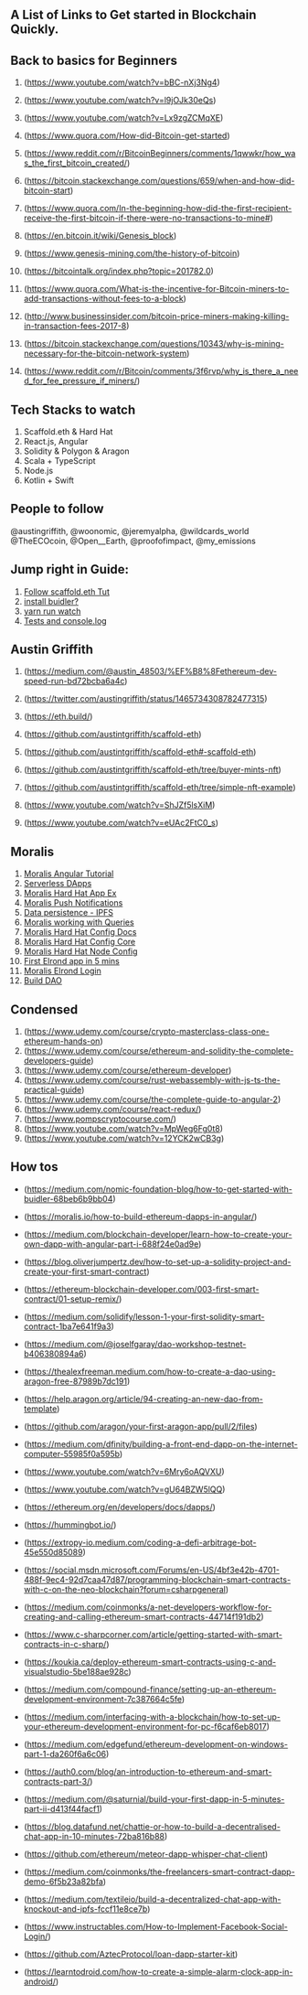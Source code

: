 A List of Links to Get started in Blockchain Quickly.
-----------------------------------------------------


Back to basics for Beginners
----------------------------
1. (https://www.youtube.com/watch?v=bBC-nXj3Ng4)
2. (https://www.youtube.com/watch?v=l9jOJk30eQs)
3. (https://www.youtube.com/watch?v=Lx9zgZCMqXE)

4. (https://www.quora.com/How-did-Bitcoin-get-started)
5. (https://www.reddit.com/r/BitcoinBeginners/comments/1qwwkr/how_was_the_first_bitcoin_created/)
6. (https://bitcoin.stackexchange.com/questions/659/when-and-how-did-bitcoin-start)
7. (https://www.quora.com/In-the-beginning-how-did-the-first-recipient-receive-the-first-bitcoin-if-there-were-no-transactions-to-mine#)
8. (https://en.bitcoin.it/wiki/Genesis_block)
9. (https://www.genesis-mining.com/the-history-of-bitcoin)
10. (https://bitcointalk.org/index.php?topic=201782.0)
11. (https://www.quora.com/What-is-the-incentive-for-Bitcoin-miners-to-add-transactions-without-fees-to-a-block)
12. (http://www.businessinsider.com/bitcoin-price-miners-making-killing-in-transaction-fees-2017-8)
13. (https://bitcoin.stackexchange.com/questions/10343/why-is-mining-necessary-for-the-bitcoin-network-system)
14. (https://www.reddit.com/r/Bitcoin/comments/3f6rvp/why_is_there_a_need_for_fee_pressure_if_miners/)


Tech Stacks to watch
--------------------
1. Scaffold.eth & Hard Hat
2. React.js, Angular
3. Solidity & Polygon & Aragon
4. Scala + TypeScript
5. Node.js
6. Kotlin + Swift

People to follow
----------------
@austingriffith, @woonomic, @jeremyalpha, @wildcards_world @TheECOcoin, @Open__Earth, @proofofimpact, @my_emissions

Jump right in Guide:
--------------------
1. [Follow scaffold.eth Tut](https://github.com/scaffold-eth/scaffold-eth)
2. [install buidler?](https://medium.com/nomic-foundation-blog/how-to-get-started-with-buidler-68beb6b9bb04)
3. [yarn run watch](https://www.youtube.com/watch?v=ShJZf5lsXiM)
4. [Tests and console.log](https://www.youtube.com/watch?v=5V5vDJhafwk)


Austin Griffith
---------------
1. (https://medium.com/@austin_48503/%EF%B8%8Fethereum-dev-speed-run-bd72bcba6a4c)
2. (https://twitter.com/austingriffith/status/1465734308782477315)

3. (https://eth.build/)
4. (https://github.com/austintgriffith/scaffold-eth)
5. (https://github.com/austintgriffith/scaffold-eth#-scaffold-eth)
6. (https://github.com/austintgriffith/scaffold-eth/tree/buyer-mints-nft)
7. (https://github.com/austintgriffith/scaffold-eth/tree/simple-nft-example)
8. (https://www.youtube.com/watch?v=ShJZf5lsXiM)
9. (https://www.youtube.com/watch?v=eUAc2FtC0_s)


Moralis
-------
1. [Moralis Angular Tutorial](https://www.youtube.com/watch?v=3WU8ple4zsM)
2. [Serverless DApps](https://www.youtube.com/watch?v=rd0TTLjQLy4)
3. [Moralis Hard Hat App Ex](https://www.youtube.com/watch?v=5V5vDJhafwk)
4. [Moralis Push Notifications](https://www.youtube.com/watch?v=PEILxU53-Zs)
5. [Data persistence - IPFS](https://www.youtube.com/watch?v=jRjFn__kVJM)
6. [Moralis working with Queries](https://www.youtube.com/watch?v=l0NvTvNxpQo)
7. [Moralis Hard Hat Config Docs](https://docs.moralis.io/moralis-server/web3/setting-up-ganache)
8. [Moralis Hard Hat Config Core](https://www.youtube.com/watch?v=LdNb3uW6Vl4)
9. [Moralis Hard Hat Node Config](https://www.youtube.com/watch?v=FTDEX3S1eqU)
10. [First Elrond app in 5 mins](https://www.youtube.com/watch?v=IdkgvlK3rb8)
11. [Moralis Elrond Login](https://www.youtube.com/watch?v=0dLNIbx4GbY)
12. [Build DAO](https://moralis.io/how-to-create-a-dao-in-10-minutes/)


Condensed
---------
1. (https://www.udemy.com/course/crypto-masterclass-class-one-ethereum-hands-on)
2. (https://www.udemy.com/course/ethereum-and-solidity-the-complete-developers-guide)
3. (https://www.udemy.com/course/ethereum-developer)
4. (https://www.udemy.com/course/rust-webassembly-with-js-ts-the-practical-guide)
5. (https://www.udemy.com/course/the-complete-guide-to-angular-2)
6. (https://www.udemy.com/course/react-redux/)
7. (https://www.pompscryptocourse.com/)
8. (https://www.youtube.com/watch?v=MpWeg6Fg0t8)
9. (https://www.youtube.com/watch?v=12YCK2wCB3g)


How tos
-------
- (https://medium.com/nomic-foundation-blog/how-to-get-started-with-buidler-68beb6b9bb04)
- (https://moralis.io/how-to-build-ethereum-dapps-in-angular/)
- (https://medium.com/blockchain-developer/learn-how-to-create-your-own-dapp-with-angular-part-i-688f24e0ad9e)
- (https://blog.oliverjumpertz.dev/how-to-set-up-a-solidity-project-and-create-your-first-smart-contract)
- (https://ethereum-blockchain-developer.com/003-first-smart-contract/01-setup-remix/)
- (https://medium.com/solidify/lesson-1-your-first-solidity-smart-contract-1ba7e641f9a3)
- (https://medium.com/@joselfgaray/dao-workshop-testnet-b406380894a6)
- (https://thealexfreeman.medium.com/how-to-create-a-dao-using-aragon-free-87989b7dc191)
- (https://help.aragon.org/article/94-creating-an-new-dao-from-template)
- (https://github.com/aragon/your-first-aragon-app/pull/2/files)
- (https://medium.com/dfinity/building-a-front-end-dapp-on-the-internet-computer-55985f0a595b)

- (https://www.youtube.com/watch?v=6Mry6oAQVXU)
- (https://www.youtube.com/watch?v=gU64BZW5lQQ)
- (https://ethereum.org/en/developers/docs/dapps/)

- (https://hummingbot.io/)
- (https://extropy-io.medium.com/coding-a-defi-arbitrage-bot-45e550d85089)
- (https://social.msdn.microsoft.com/Forums/en-US/4bf3e42b-4701-488f-9ec4-92d7caa47d87/programming-blockchain-smart-contracts-with-c-on-the-neo-blockchain?forum=csharpgeneral)
- (https://medium.com/coinmonks/a-net-developers-workflow-for-creating-and-calling-ethereum-smart-contracts-44714f191db2)
- (https://www.c-sharpcorner.com/article/getting-started-with-smart-contracts-in-c-sharp/)
- (https://koukia.ca/deploy-ethereum-smart-contracts-using-c-and-visualstudio-5be188ae928c)
- (https://medium.com/compound-finance/setting-up-an-ethereum-development-environment-7c387664c5fe)
- (https://medium.com/interfacing-with-a-blockchain/how-to-set-up-your-ethereum-development-environment-for-pc-f6caf6eb8017)
- (https://medium.com/edgefund/ethereum-development-on-windows-part-1-da260f6a6c06)
- (https://auth0.com/blog/an-introduction-to-ethereum-and-smart-contracts-part-3/)
- (https://medium.com/@saturnial/build-your-first-dapp-in-5-minutes-part-ii-d413f44facf1)
- (https://blog.datafund.net/chattie-or-how-to-build-a-decentralised-chat-app-in-10-minutes-72ba816b88)
- (https://github.com/ethereum/meteor-dapp-whisper-chat-client)
- (https://medium.com/coinmonks/the-freelancers-smart-contract-dapp-demo-6f5b23a82bfa)
- (https://medium.com/textileio/build-a-decentralized-chat-app-with-knockout-and-ipfs-fccf11e8ce7b)
- (https://www.instructables.com/How-to-Implement-Facebook-Social-Login/)
- (https://github.com/AztecProtocol/loan-dapp-starter-kit)
- (https://learntodroid.com/how-to-create-a-simple-alarm-clock-app-in-android/)
